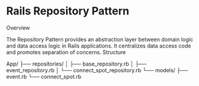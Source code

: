 # Rails Repository Pattern
Overview

The Repository Pattern provides an abstraction layer between domain logic and data access logic in Rails applications. It centralizes data access code and promotes separation of concerns.
Structure


App/
├── repositories/
│   ├── base_repository.rb
│   ├── event_repository.rb
│   └── connect_spot_repository.rb
└── models/
    ├── event.rb
    └── connect_spot.rb
